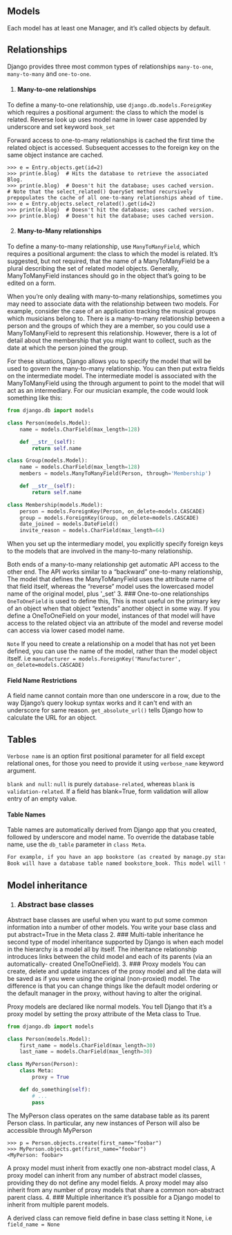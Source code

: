 ## Models
Each model has at least one Manager, and it’s called objects by default.
## Relationships
Django provides three most common types of relationships `many-to-one`, `many-to-many` and `one-to-one`.
1. #### Many-to-one relationships
To define a many-to-one relationship, use `django.db.models.ForeignKey` which requires a positional argument: the 
class to which the model is related. Reverse look up uses model name in lower case appended by underscore and set 
keyword `book_set`

Forward access to one-to-many relationships is cached the first time the related object is accessed. 
Subsequent accesses to the foreign key on the same object instance are cached.
```shell
>>> e = Entry.objects.get(id=2)
>>> print(e.blog)  # Hits the database to retrieve the associated Blog.
>>> print(e.blog)  # Doesn't hit the database; uses cached version.
# Note that the select_related() QuerySet method recursively prepopulates the cache of all one-to-many relationships ahead of time.
>>> e = Entry.objects.select_related().get(id=2)
>>> print(e.blog)  # Doesn't hit the database; uses cached version.
>>> print(e.blog)  # Doesn't hit the database; uses cached version.
```
2. #### Many-to-Many relationships
To define a many-to-many relationship, use `ManyToManyField`, which requires a positional argument: the 
class to which the model is related. It’s suggested, but not required, that the name of a ManyToManyField be a 
plural describing the set of related model objects. Generally, ManyToManyField instances should go in the object 
that’s going to be edited on a form.

When you’re only dealing with many-to-many relationships, sometimes you may need to associate data with the relationship between two models.
For example, consider the case of an application tracking the musical groups which musicians belong to. 
There is a many-to-many relationship between a person and the groups of which they are a member, so you could use a 
ManyToManyField to represent this relationship. However, there is a lot of detail about the membership that you 
might want to collect, such as the date at which the person joined the group.

For these situations, Django allows you to specify the model that will be used to govern the many-to-many relationship. 
You can then put extra fields on the intermediate model. The intermediate model is associated with the ManyToManyField 
using the through argument to point to the model that will act as an intermediary. For our musician example, the code 
would look something like this:
```python
from django.db import models

class Person(models.Model):
    name = models.CharField(max_length=128)

    def __str__(self):
        return self.name

class Group(models.Model):
    name = models.CharField(max_length=128)
    members = models.ManyToManyField(Person, through='Membership')

    def __str__(self):
        return self.name

class Membership(models.Model):
    person = models.ForeignKey(Person, on_delete=models.CASCADE)
    group = models.ForeignKey(Group, on_delete=models.CASCADE)
    date_joined = models.DateField()
    invite_reason = models.CharField(max_length=64)
```
When you set up the intermediary model, you explicitly specify foreign keys to the models that are involved 
in the many-to-many relationship.

Both ends of a many-to-many relationship get automatic API access to the other end. The API works similar to a
“backward” one-to-many relationship, The model that defines the ManyToManyField uses the attribute name of that 
field itself, whereas the “reverse” model uses the lowercased model name of the original model, plus '_set' 
3. ### One-to-one relationships
`OneToOneField` is used to define this, This is most useful on the primary key of an object when that object 
“extends” another object in some way.  If you define a OneToOneField on your model, instances of that model 
will have access to the related object via an attribute of the model and reverse model can access via lower cased model name.

`Note` If you need to create a relationship on a model that has not yet been defined, you can use the name of 
the model, rather than the model object itself. i.e `manufacturer = models.ForeignKey('Manufacturer', on_delete=models.CASCADE)`
#### Field Name Restrictions
A field name cannot contain more than one underscore in a row, due to the way Django’s query lookup syntax works and it can't
end with an underscore for same reason.
`get_absolute_url()` tells Django how to calculate the URL for an object.
## Tables
`Verbose name` is an option first positional parameter for all field except relational ones, for those you need to provide 
it using `verbose_name` keyword argument.

`blank and null`: `null` is purely `database-related`, whereas `blank` is `validation-related`. If a field has 
blank=True, form validation will allow entry of an empty value.

#### Table Names
Table names are automatically derived from Django app that you created, followed by underscore and model name.
To override the database table name, use the `db_table` parameter in `class Meta`.

```markdown
For example, if you have an app bookstore (as created by manage.py startapp bookstore), a model defined as class 
Book will have a database table named bookstore_book. This model will then not be used to create any database table. 
```

## Model inheritance
1. ### Abstract base classes
Abstract base classes are useful when you want to put some common information into a number of other models. You write 
your base class and put abstract=True in the Meta class
2. ### Multi-table inheritance
he second type of model inheritance supported by Django is when each model in the hierarchy is a model all by itself.
The inheritance relationship introduces links between the child model and each of its parents (via an automatically-
created OneToOneField).
3. ### Proxy models
You can create, delete and update instances of the proxy model and all the data will be saved as if you were using the 
original (non-proxied) model. The difference is that you can change things like the default model ordering or the 
default manager in the proxy, without having to alter the original.

Proxy models are declared like normal models. You tell Django that it’s a proxy model by setting the proxy attribute of 
the Meta class to True.
```python
from django.db import models

class Person(models.Model):
    first_name = models.CharField(max_length=30)
    last_name = models.CharField(max_length=30)

class MyPerson(Person):
    class Meta:
        proxy = True

    def do_something(self):
        # ...
        pass
```
The MyPerson class operates on the same database table as its parent Person class. In particular, any new instances of Person will also be 
accessible through MyPerson
```shell
>>> p = Person.objects.create(first_name="foobar")
>>> MyPerson.objects.get(first_name="foobar")
<MyPerson: foobar>
```
A proxy model must inherit from exactly one non-abstract model class, A proxy model can inherit from any 
number of abstract model classes, providing they do not define any model fields. A proxy model may also 
inherit from any number of proxy models that share a common non-abstract parent class.
4. ### Multiple inheritance
it’s possible for a Django model to inherit from multiple parent models.

A derived class can remove field define in base class setting it None, i.e `field_name = None` 